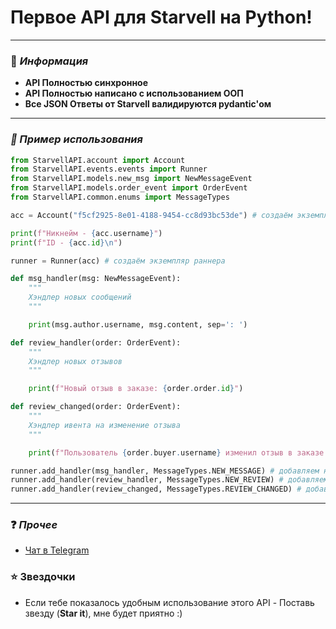 # Первое API для Starvell на Python!

---
### 📕 _Информация_
* __API Полностью синхронное__
* __API Полностью написано с использованием ООП__
* __Все JSON Ответы от Starvell валидируются pydantic'ом__
---
### _🤖 Пример использования_
```python
from StarvellAPI.account import Account
from StarvellAPI.events.events import Runner
from StarvellAPI.models.new_msg import NewMessageEvent
from StarvellAPI.models.order_event import OrderEvent
from StarvellAPI.common.enums import MessageTypes

acc = Account("f5cf2925-8e01-4188-9454-cc8d93bc53de") # создаём экземпляр аккаунта, указывая session_id полученный со starvell.com

print(f"Никнейм - {acc.username}")
print(f"ID - {acc.id}\n")

runner = Runner(acc) # создаём экземпляр раннера

def msg_handler(msg: NewMessageEvent):
    """
    Хэндлер новых сообщений
    """

    print(msg.author.username, msg.content, sep=': ')

def review_handler(order: OrderEvent):
    """
    Хэндлер новых отзывов
    """

    print(f"Новый отзыв в заказе: {order.order.id}")

def review_changed(order: OrderEvent):
    """
    Хэндлер ивента на изменение отзыва
    """

    print(f"Пользователь {order.buyer.username} изменил отзыв в заказе {order.order.id}")

runner.add_handler(msg_handler, MessageTypes.NEW_MESSAGE) # добавляем наш хэндлер новых сообщений
runner.add_handler(review_handler, MessageTypes.NEW_REVIEW) # добавляем наш хэндлер новых отзывов
runner.add_handler(review_changed, MessageTypes.REVIEW_CHANGED) # добавляем наш хэндлер на ивент изменения отзыва
```
___
### ❓ _Прочее_
* [Чат в Telegram](https://t.me/starvell_api)

### ⭐ Звездочки
* Если тебе показалось удобным использование этого API - Поставь звезду (__Star it__), мне будет приятно :)